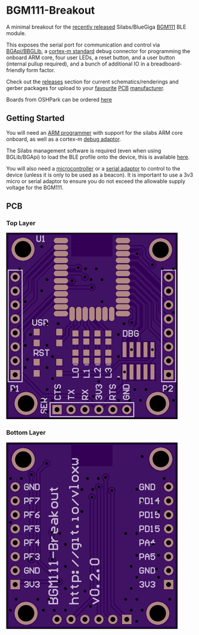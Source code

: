 # BGM111-Breakout

A minimal breakout for the [recently released](https://www.silabs.com/products/wireless/bluetooth/Pages/bluegecko-bluetooth-smart-module-intro.aspx) Silabs/BlueGiga [BGM111](https://www.silabs.com/products/wireless/bluetooth/Pages/BGM111-bluetooth-smart-module.aspx) BLE module.

This exposes the serial port for communication and control via [BGApi/BBGLib](http://community.silabs.com/t5/Wireless-Knowledge-Base/REFERENCE-BGAPI-BGLib-Implementation-on-BLE-devices/ta-p/147774), a [cortex-m standard](http://infocenter.arm.com/help/topic/com.arm.doc.faqs/attached/13634/cortex_debug_connectors.pdf) debug connector for programming the onboard ARM core, four user LEDs, a reset button, and a user button (internal pullup required), and a bunch of additional IO in a breadboard-friendly form factor.

Check out the [releases](../../releases) section for current schematics/renderings and gerber packages for upload to your [favourite](https://oshpark.com/) [PCB](https://www.seeedstudio.com/service/index.php?r=pcb) [manufacturer](http://dirtypcbs.com/).

Boards from OSHPark can be ordered [here](https://oshpark.com/shared_projects/ZKBud2br)

## Getting Started

You will need an [ARM programmer](https://www.segger.com/jlink-debug-probes.html) with support for the silabs ARM core onboard, as well as a cortex-m [debug adaptor](https://www.olimex.com/Products/ARM/JTAG/ARM-JTAG-20-10/).

The Silabs management software is required (even when using BGLib/BGApi) to load the BLE profile onto the device, this is available [here](https://www.silabs.com/products/wireless/bluetooth/pages/bluetooth-getting-started.aspx).

You will also need a [microcontroller](https://www.arduino.cc/) or a [serial adaptor](https://www.sparkfun.com/products/9873) to control to the device (unless it is only to be used as a beacon). It is important to use a 3v3 micro or serial adaptor to ensure you do not exceed the allowable supply voltage for the BGM111.

## PCB

### Top Layer
![PCB render](images/bgm111-breakout-v0.2.2-top.png)

### Bottom Layer
![PCB render](images/bgm111-breakout-v0.2.2-bottom.png)

